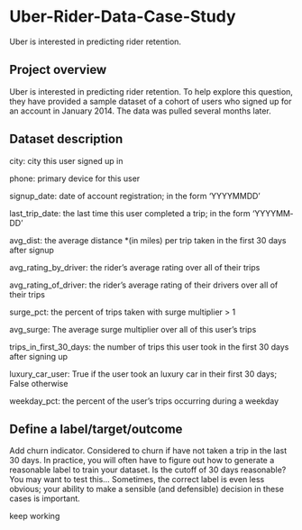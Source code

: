 # Uber-Rider-Data-Case-Study
Uber is interested in predicting rider retention.

## Project overview
Uber is interested in predicting rider retention. To help explore this question, they have provided a sample dataset of a cohort of users who signed up for an account in January 2014. The data was pulled several months later.
## Dataset description
city: city this user signed up in

phone: primary device for this user

signup_date: date of account registration; in the form ‘YYYY­MM­DD’

last_trip_date: the last time this user completed a trip; in the form ‘YYYY­MM­DD’

avg_dist: the average distance *(in miles) per trip taken in the first 30 days after signup

avg_rating_by_driver: the rider’s average rating over all of their trips

avg_rating_of_driver: the rider’s average rating of their drivers over all of their trips

surge_pct: the percent of trips taken with surge multiplier > 1

avg_surge: The average surge multiplier over all of this user’s trips

trips_in_first_30_days: the number of trips this user took in the first 30 days after signing up

luxury_car_user: True if the user took an luxury car in their first 30 days; False otherwise

weekday_pct: the percent of the user’s trips occurring during a weekday

## Define a label/target/outcome
Add churn indicator. Considered to churn if have not taken a trip in the last 30 days. In practice, you will often have to figure out how to generate a reasonable label to train your dataset. Is the cutoff of 30 days reasonable? You may want to test this... Sometimes, the correct label is even less obvious; your ability to make a sensible (and defensible) decision in these cases is important.

keep working
